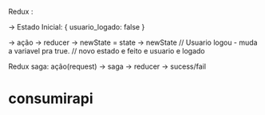 Redux :

-> Estado Inicial: {
  usuario_logado: false
}

-> ação -> reducer -> newState = state -> newState
 // Usuario logou - muda a variavel pra true.
 // novo estado e feito e usuario e logado

Redux saga:
ação(request) -> saga -> reducer -> sucess/fail
# consumirapi
